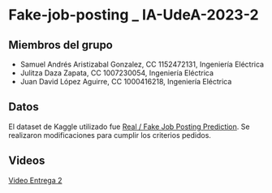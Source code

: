 # Fake-job-posting _ IA-UdeA-2023-2

## Miembros del grupo
- Samuel Andrés Aristizabal Gonzalez, CC 1152472131, Ingeniería Eléctrica
- Julitza Daza Zapata, CC 1007230054, Ingeniería Eléctrica
- Juan David López Aguirre, CC 1000416218, Ingeniería Eléctrica

## Datos

El dataset de Kaggle utilizado fue [Real / Fake Job Posting Prediction](https://www.kaggle.com/datasets/shivamb/real-or-fake-fake-jobposting-prediction). Se realizaron modificaciones para cumplir los criterios pedidos.

## Videos
[Video Entrega 2](https://youtu.be/hRJsfE5IjJo?si=o1nQTa0weysP5aZC)
